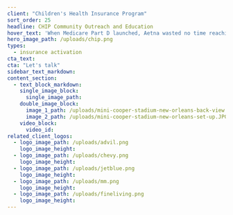 ```yaml
---
client: "Children's Health Insurance Program"
sort_order: 25
headline: CHIP Community Outreach and Education
hover_text: 'When Medicare Part D launched, Aetna wasted no time reaching and educating consumers using kiosks in high-traffic retail locations'
hero_image_path: /uploads/chip.png
types:
  - insurance activation
cta_text:
cta: "Let's talk"
sidebar_text_markdown:
content_section:
  - text_block_markdown:
    single_image_block:
      single_image_path:
    double_image_block:
      image_1_path: /uploads/mini-cooper-stadium-new-orleans-back-view.JPG
      image_2_path: /uploads/mini-cooper-stadium-new-orleans-set-up.JPG
    video_block:
      video_id:
related_client_logos:
  - logo_image_path: /uploads/advil.png
    logo_image_height:
  - logo_image_path: /uploads/chevy.png
    logo_image_height:
  - logo_image_path: /uploads/jetblue.png
    logo_image_height:
  - logo_image_path: /uploads/mm.png
    logo_image_height:
  - logo_image_path: /uploads/fineliving.png
    logo_image_height:
---
```

